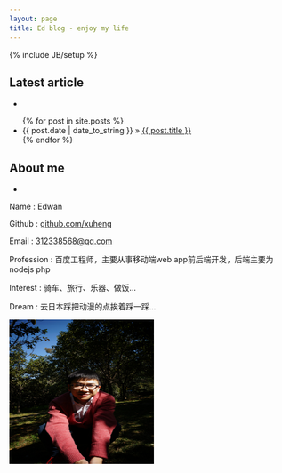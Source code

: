 ```yaml
---
layout: page
title: Ed blog - enjoy my life
---
```


{% include JB/setup %}


## Latest article
-

<ul class="posts">
{% for post in site.posts %}
 <li><span>{{ post.date | date_to_string }}</span> &raquo; <a href="{{ BASE_PATH }}{{ post.url }}">{{ post.title }}</a></li>
 {% endfor %}
</ul>


## About me
-
Name : Edwan 

Github : [github.com/xuheng](https://github.com/xuheng)

Email : 312338568@qq.com

Profession : 百度工程师，主要从事移动端web app前后端开发，后端主要为nodejs php

Interest : 骑车、旅行、乐器、做饭...

Dream : 去日本踩把动漫的点挨着踩一踩...

<img src="images/portrait.jpg" width="260" height="260" />

